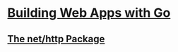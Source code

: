 # [Building Web Apps with Go](https://legacy.gitbook.com/book/codegangsta/building-web-apps-with-go/details)

## [The net/http Package](https://codegangsta.gitbooks.io/building-web-apps-with-go/content/http_basics/index.html)
